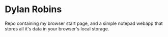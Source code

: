 # Dylan Robins

Repo containing my browser start page, and a simple notepad webapp that stores all it's data in your browser's local storage.